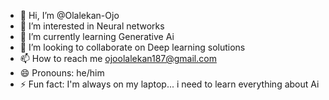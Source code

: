 - 👋 Hi, I’m @Olalekan-Ojo
- 👀 I’m interested in Neural networks 
- 🌱 I’m currently learning Generative Ai
- 💞️ I’m looking to collaborate on Deep learning solutions
- 📫 How to reach me ojoolalekan187@gmail.com
- 😄 Pronouns: he/him
- ⚡ Fun fact: I'm always on my laptop... i need to learn everything about Ai

<!---
Olalekan-Ojo/Olalekan-Ojo is a ✨ special ✨ repository because its `README.md` (this file) appears on your GitHub profile.
You can click the Preview link to take a look at your changes.
--->
